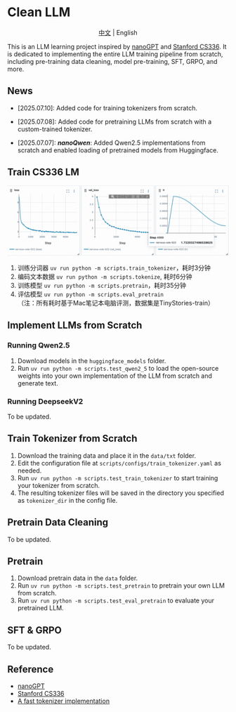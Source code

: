 # Clean LLM

<div align="center">

[中文](./README.md) | English

</div>

This is an LLM learning project inspired by [nanoGPT](https://github.com/karpathy/nanoGPT) and [Stanford CS336](https://github.com/stanford-cs336). It is dedicated to implementing the entire LLM training pipeline from scratch, including pre-training data cleaning, model pre-training, SFT, GRPO, and more.


## News
- [2025.07.10]: Added code for training tokenizers from scratch.

- [2025.07.08]: Added code for pretraining LLMs from scratch with a custom-trained tokenizer.

- [2025.07.07]: ***nanoQwen***: Added Qwen2.5 implementations from scratch and enabled loading of pretrained models from Huggingface.

## Train CS336 LM 
![cs336_lm_pretrain](assets/pretrain_tinystories_loss.png)
1. 训练分词器 `uv run python -m scripts.train_tokenizer`，耗时3分钟
2. 编码文本数据 `uv run python -m scripts.tokenize`, 耗时6分钟
3. 训练模型 `uv run python -m scripts.pretrain`，耗时35分钟
4. 评估模型 `uv run python -m scripts.eval_pretrain`  
（注：所有耗时基于Mac笔记本电脑评测，数据集是TinyStories-train）

## Implement LLMs from Scratch

### Running Qwen2.5
1. Download models in the `huggingface_models` folder.  
2. Run `uv run python -m scripts.test_qwen2_5` to load the open-source weights into your own implementation of the LLM from scratch and generate text.

### Running DeepseekV2
To be updated.

## Train Tokenizer from Scratch

1. Download the training data and place it in the `data/txt` folder.
2. Edit the configuration file at `scripts/configs/train_tokenizer.yaml` as needed.
3. Run `uv run python -m scripts.test_train_tokenizer` to start training your tokenizer from scratch.
4. The resulting tokenizer files will be saved in the directory you specified as `tokenizer_dir` in the config file.


## Pretrain Data Cleaning
To be updated.

## Pretrain
1. Download pretrain data in the `data` folder.
2. Run `uv run python -m scripts.test_pretrain` to pretrain your own LLM from scratch.
3. Run `uv run python -m scripts.test_eval_pretrain` to evaluate your pretrained LLM.

## SFT & GRPO
To be updated.

## Reference
- [nanoGPT](https://github.com/karpathy/nanoGPT)
- [Stanford CS336](https://cs336.stanford.edu/)
- [A fast tokenizer implementation](https://zhuanlan.zhihu.com/p/1920487178846344415)


